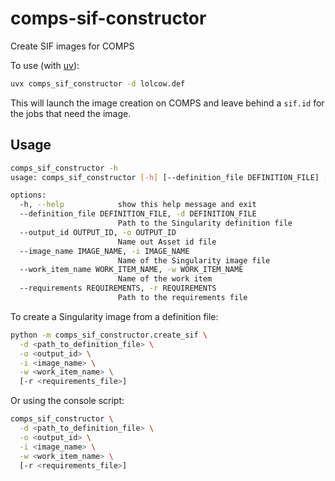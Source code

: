 # comps-sif-constructor
Create SIF images for COMPS

To use (with [uv](https://docs.astral.sh/uv/getting-started/installation/)):
```bash
uvx comps_sif_constructor -d lolcow.def
```

This will launch the image creation on COMPS and leave behind a `sif.id` for the jobs that need the image.

## Usage


```bash
comps_sif_constructor -h
usage: comps_sif_constructor [-h] [--definition_file DEFINITION_FILE] [--output_id OUTPUT_ID] [--image_name IMAGE_NAME] [--work_item_name WORK_ITEM_NAME] [--requirements REQUIREMENTS]

options:
  -h, --help            show this help message and exit
  --definition_file DEFINITION_FILE, -d DEFINITION_FILE
                        Path to the Singularity definition file
  --output_id OUTPUT_ID, -o OUTPUT_ID
                        Name out Asset id file
  --image_name IMAGE_NAME, -i IMAGE_NAME
                        Name of the Singularity image file
  --work_item_name WORK_ITEM_NAME, -w WORK_ITEM_NAME
                        Name of the work item
  --requirements REQUIREMENTS, -r REQUIREMENTS
                        Path to the requirements file
```

To create a Singularity image from a definition file:

```bash
python -m comps_sif_constructor.create_sif \
  -d <path_to_definition_file> \
  -o <output_id> \
  -i <image_name> \
  -w <work_item_name> \
  [-r <requirements_file>]
```

Or using the console script:

```bash
comps_sif_constructor \
  -d <path_to_definition_file> \
  -o <output_id> \
  -i <image_name> \
  -w <work_item_name> \
  [-r <requirements_file>]
```


